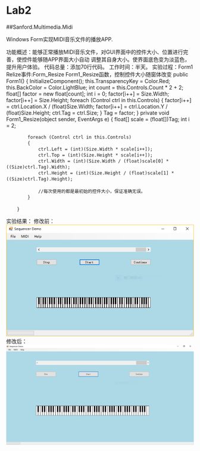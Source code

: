 # Lab2 
##Sanford.Multimedia.Midi

Windows Form实现MIDI音乐文件的播放APP.

功能概述：能够正常播放MIDI音乐文件，对GUI界面中的控件大小、位置进行完善，使控件能够随APP界面大小自动       调整其自身大小。使界面底色变为淡蓝色，提升用户体验。
代码总量：添加70行代码。
工作时间：半天。
实验过程：Form1 Relize事件:Form_Resize
         Form1_Resize函数，控制控件大小随窗体改变
         public Form1()
        {
            InitializeComponent();
            this.TransparencyKey = Color.Red;
            this.BackColor = Color.LightBlue;
            int count = this.Controls.Count * 2 + 2;
            float[] factor = new float[count];
            int i = 0;
            factor[i++] = Size.Width;
            factor[i++] = Size.Height;
            foreach (Control ctrl in this.Controls)
            {
                factor[i++] = ctrl.Location.X / (float)Size.Width;
                factor[i++] = ctrl.Location.Y / (float)Size.Height;
                ctrl.Tag = ctrl.Size;
            }
            Tag = factor;
        }
         private void Form1_Resize(object sender, EventArgs e)
        {
            float[] scale = (float[])Tag;
            int i = 2;

            foreach (Control ctrl in this.Controls)
            {
                ctrl.Left = (int)(Size.Width * scale[i++]);
                ctrl.Top = (int)(Size.Height * scale[i++]);
                ctrl.Width = (int)(Size.Width / (float)scale[0] * ((Size)ctrl.Tag).Width);
                ctrl.Height = (int)(Size.Height / (float)scale[1] * ((Size)ctrl.Tag).Height);

                //每次使用的都是最初始的控件大小，保证准确无误。
            }
            
        }
 实验结果：
     修改前：
     ![修改前](https://github.com/Dai-Youwei/lab2/blob/master/midi1.PNG )
     修改后：
     ![修改后](https://github.com/Dai-Youwei/lab2/blob/master/midi2.PNG)
